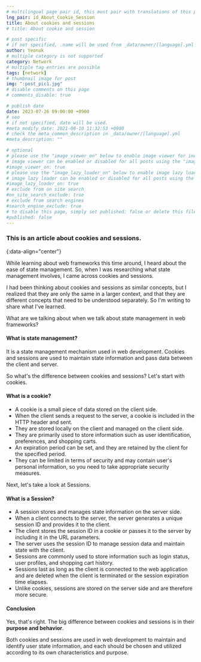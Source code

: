 ```yaml
---
# multilingual page pair id, this must pair with translations of this page. (This name must be unique)
lng_pair: id_About_Cookie_Session
title: About cookies and sessions
# title: About cookie and session

# post specific
# if not specified, .name will be used from _data/owner/[language].yml
author: Yeonuk
# multiple category is not supported
category: Network
# multiple tag entries are possible
tags: [network]
# thumbnail image for post
img: ":post_pic1.jpg"
# disable comments on this page
# comments_disable: true

# publish date
date: 2023-07-26 09:00:00 +0900
# seo
# if not specified, date will be used.
#meta_modify_date: 2021-08-10 11:32:53 +0900
# check the meta_common_description in _data/owner/[language].yml
#meta_description: ""

# optional
# please use the "image_viewer_on" below to enable image viewer for individual pages or posts (_posts/ or [language]/_posts folders).
# image viewer can be enabled or disabled for all posts using the "image_viewer_posts: true" setting in _data/conf/main.yml.
#image_viewer_on: true
# please use the "image_lazy_loader_on" below to enable image lazy loader for individual pages or posts (_posts/ or [language]/_posts folders).
# image lazy loader can be enabled or disabled for all posts using the "image_lazy_loader_posts: true" setting in _data/conf/main.yml.
#image_lazy_loader_on: true
# exclude from on site search
#on_site_search_exclude: true
# exclude from search engines
#search_engine_exclude: true
# to disable this page, simply set published: false or delete this file
#published: false
---
```


<!-- outline-start -->

### This is an article about cookies and sessions.

{:data-align="center"}

<!-- outline-end -->

While learning about web frameworks this time around, I heard about the ease of state management.
So, when I was researching what state management involves, I came across cookies and sessions.

I had been thinking about cookies and sessions as similar concepts, but I realized that they are only the same in a larger context, and that they are different concepts that need to be understood separately. So I'm writing to share what I've learned.

What are we talking about when we talk about state management in web frameworks?

#### What is state management?

It is a state management mechanism used in web development. Cookies and sessions are used to maintain state information and pass data between the client and server.

So what's the difference between cookies and sessions?
Let's start with cookies.

#### What is a cookie?

- A cookie is a small piece of data stored on the client side.
- When the client sends a request to the server, a cookie is included in the HTTP header and sent.
- They are stored locally on the client and managed on the client side.
- They are primarily used to store information such as user identification, preferences, and shopping carts.
- An expiration period can be set, and they are retained by the client for the specified period.
- They can be limited in terms of security and may contain user's personal information, so you need to take appropriate security measures.

Next, let's take a look at Sessions.

#### What is a Session?

- A session stores and manages state information on the server side.
- When a client connects to the server, the server generates a unique session ID and provides it to the client.
- The client stores the session ID in a cookie or passes it to the server by including it in the URL parameters.
- The server uses the session ID to manage session data and maintain state with the client.
- Sessions are commonly used to store information such as login status, user profiles, and shopping cart history.
- Sessions last as long as the client is connected to the web application and are deleted when the client is terminated or the session expiration time elapses.
- Unlike cookies, sessions are stored on the server side and are therefore more secure.

#### Conclusion

Yes, that's right. The big difference between cookies and sessions is in their **purpose and behavior**.

Both cookies and sessions are used in web development to maintain and identify user state information, and each should be chosen and utilized according to its own characteristics and purpose.
